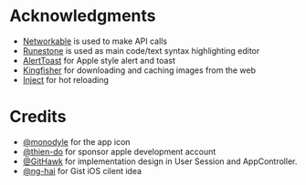 # Acknowledgments

- [Networkable] is used to make API calls
- [Runestone] is used as main code/text syntax highlighting editor
- [AlertToast] for Apple style alert and toast
- [Kingfisher] for downloading and caching images from the web
- [Inject] for hot reloading

# Credits
- [@monodyle] for the app icon
- [@thien-do] for sponsor apple development account
- [@GitHawk] for implementation design in User Session and AppController.
- [@ng-hai] for Gist iOS cilent idea

[Runestone]: https://github.com/simonbs/Runestone
[Networkable]: https://github.com/tphduy/Networkable
[AlertToast]: https://github.com/elai950/AlertToast
[Kingfisher]: https://github.com/onevcat/Kingfisher
[Inject]: https://github.com/krzysztofzablocki/Inject
[@monodyle]: https://github.com/monodyle
[@thien-do]: https://github.com/thien-do
[@ng-hai]: https://github.com/ng-hai
[@GitHawk]: https://github.com/GitHawkApp/GitHawk
